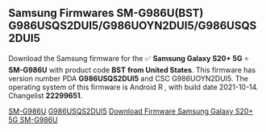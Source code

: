 <h2>Samsung Firmwares SM-G986U(BST) G986USQS2DUI5/G986UOYN2DUI5/G986USQS2DUI5</h2>
Download the Samsung firmware for the ✅ <strong>Samsung Galaxy S20+ 5G </strong> ⭐ <strong>SM-G986U</strong> with product code <strong>BST</strong> <strong> from United States</strong>. This firmware has version number PDA <strong>G986USQS2DUI5</strong> and CSC G986UOYN2DUI5. The operating system of this firmware is Android R , with build date 2021-10-14. Changelist <strong>22299651</strong>.


[SM-G986U](https://samfirm.shop/samsung/model/SM-G986U)
[G986USQS2DUI5](https://samfirm.shop/samsung/pda/G986USQS2DUI5)
[Download Firmware Samsung Galaxy S20+ 5G SM-G986U](https://samfirm.shop/samsung/firmware/465184)
